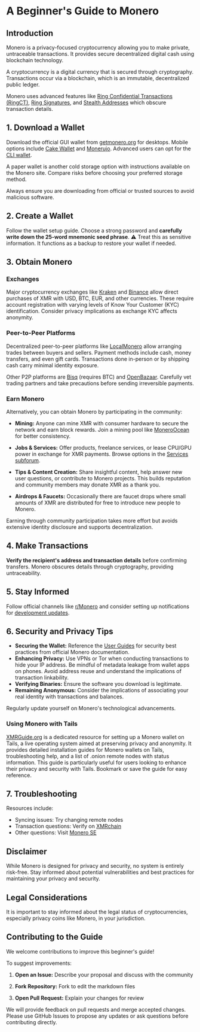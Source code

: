 # A Beginner's Guide to Monero

## Introduction
Monero is a privacy-focused cryptocurrency allowing you to make private, untraceable transactions. It provides secure decentralized digital cash using blockchain technology.

A cryptocurrency is a digital currency that is secured through cryptography. Transactions occur via a blockchain, which is an immutable, decentralized public ledger.

Monero uses advanced features like [Ring Confidential Transactions (RingCT)](https://www.getmonero.org/resources/moneropedia/ringCT.html), [Ring Signatures](https://www.getmonero.org/resources/moneropedia/ringsignatures.html), and [Stealth Addresses](https://www.getmonero.org/resources/moneropedia/stealthaddress.html) which obscure transaction details. 


## 1. Download a Wallet 
Download the official GUI wallet from [getmonero.org](https://www.getmonero.org/downloads/) for desktops. Mobile options include [Cake Wallet](https://cakewallet.com/) and [Monerujo](https://www.monerujo.io/). Advanced users can opt for the [CLI wallet](https://www.getmonero.org/resources/user-guides/monero-wallet-cli.html). 

A paper wallet is another cold storage option with instructions available on the Monero site. Compare risks before choosing your preferred storage method.

Always ensure you are downloading from official or trusted sources to avoid malicious software.


## 2. Create a Wallet
Follow the wallet setup guide. Choose a strong password and **carefully write down the 25-word mnemonic seed phrase**. ⚠️ Treat this as sensitive information. It functions as a backup to restore your wallet if needed.  


## 3. Obtain Monero 
### Exchanges
Major cryptocurrency exchanges like [Kraken](https://www.kraken.com/) and [Binance](https://www.binance.com/) allow direct purchases of XMR with USD, BTC, EUR, and other currencies. These require account registration with varying levels of Know Your Customer (KYC) identification. Consider privacy implications as exchange KYC affects anonymity.

### Peer-to-Peer Platforms
Decentralized peer-to-peer platforms like [LocalMonero](https://localmonero.co/) allow arranging trades between buyers and sellers. Payment methods include cash, money transfers, and even gift cards. Transactions done in-person or by shipping cash carry minimal identity exposure.  

Other P2P platforms are [Bisq](https://bisq.network/) (requires BTC) and [OpenBazaar](https://openbazaar.org/). Carefully vet trading partners and take precautions before sending irreversible payments.

### Earn Monero
Alternatively, you can obtain Monero by participating in the community:

- **Mining:** Anyone can mine XMR with consumer hardware to secure the network and earn block rewards. Join a mining pool like [MoneroOcean](https://moneroocean.stream/) for better consistency.

- **Jobs & Services:** Offer products, freelance services, or lease CPU/GPU power in exchange for XMR payments. Browse options in the [Services subforum](https://forum.getmonero.org/8/services).  

- **Tips & Content Creation:** Share insightful content, help answer new user questions, or contribute to Monero projects. This builds reputation and community members may donate XMR as a thank you.

- **Airdrops & Faucets:** Occasionally there are faucet drops where small amounts of XMR are distributed for free to introduce new people to Monero.

Earning through community participation takes more effort but avoids extensive identity disclosure and supports decentralization.


## 4. Make Transactions   
**Verify the recipient's address and transaction details** before confirming transfers. Monero obscures details through cryptography, providing untraceability.


## 5. Stay Informed  
Follow official channels like [r/Monero](https://www.reddit.com/r/Monero/) and consider setting up notifications for [development updates](https://www.getmonero.org/resources/developer-guides/).  


## 6. Security and Privacy Tips
- **Securing the Wallet:** Reference the [User Guides](https://www.getmonero.org/resources/user-guides/) for security best practices from official Monero documentation.
- **Enhancing Privacy:** Use VPNs or Tor when conducting transactions to hide your IP address. Be mindful of metadata leakage from wallet apps on phones. Avoid address reuse and understand the implications of transaction linkability. 
- **Verifying Binaries:** Ensure the software you download is legitimate.
- **Remaining Anonymous:** Consider the implications of associating your real identity with transactions and balances.

Regularly update yourself on Monero's technological advancements.

###  Using Monero with Tails 
[XMRGuide.org](https://www.xmrguide.org) is a dedicated resource for setting up a Monero wallet on Tails, a live operating system aimed at preserving privacy and anonymity. It provides detailed installation guides for Monero wallets on Tails, troubleshooting help, and a list of .onion remote nodes with status information. This guide is particularly useful for users looking to enhance their privacy and security with Tails. Bookmark or save the guide for easy reference.


## 7. Troubleshooting    
Resources include:
- Syncing issues: Try changing remote nodes
- Transaction questions: Verify on [XMRchain](https://xmrchain.net/)   
- Other questions: Visit [Monero SE](https://monero.stackexchange.com/)


## Disclaimer
While Monero is designed for privacy and security, no system is entirely risk-free. Stay informed about potential vulnerabilities and best practices for maintaining your privacy and security. 


## Legal Considerations
It is important to stay informed about the legal status of cryptocurrencies, especially privacy coins like Monero, in your jurisdiction.


## Contributing to the Guide
We welcome contributions to improve this beginner's guide!

To suggest improvements:  

1. **Open an Issue:** Describe your proposal and discuss with the community

2. **Fork Repository:** Fork to edit the markdown files  

3. **Open Pull Request:** Explain your changes for review

We will provide feedback on pull requests and merge accepted changes. Please use GitHub Issues to propose any updates or ask questions before contributing directly.

